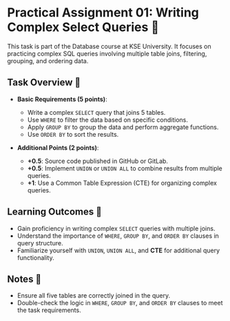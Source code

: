# Practical Assignment 01: Writing Complex Select Queries 📝

This task is part of the Database course at KSE University. It focuses on practicing complex SQL queries involving multiple table joins, filtering, grouping, and ordering data.

## Task Overview 📄

- **Basic Requirements (5 points)**:
    - Write a complex `SELECT` query that joins 5 tables.
    - Use `WHERE` to filter the data based on specific conditions.
    - Apply `GROUP BY` to group the data and perform aggregate functions.
    - Use `ORDER BY` to sort the results.

- **Additional Points (2 points)**:
    - **+0.5**: Source code published in GitHub or GitLab.
    - **+0.5**: Implement `UNION` or `UNION ALL` to combine results from multiple queries.
    - **+1**: Use a Common Table Expression (CTE) for organizing complex queries.

## Learning Outcomes 🎯

- Gain proficiency in writing complex `SELECT` queries with multiple joins.
- Understand the importance of `WHERE`, `GROUP BY`, and `ORDER BY` clauses in query structure.
- Familiarize yourself with `UNION`, `UNION ALL`, and **CTE** for additional query functionality.

## Notes 📝

- Ensure all five tables are correctly joined in the query.
- Double-check the logic in `WHERE`, `GROUP BY`, and `ORDER BY` clauses to meet the task requirements.
